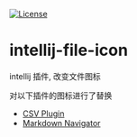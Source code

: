 [![License](https://img.shields.io/badge/License-Apache%202.0-blue.svg)](https://opensource.org/licenses/Apache-2.0)

# intellij-file-icon

intellij 插件, 改变文件图标

对以下插件的图标进行了替换

* [CSV Plugin](https://plugins.jetbrains.com/plugin/10037-csv-plugin)
* [Markdown Navigator](https://plugins.jetbrains.com/plugin/7896-markdown-navigator)
